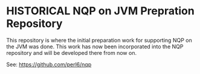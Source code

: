 # HISTORICAL NQP on JVM Prepration Repository

This repository is where the initial preparation work for supporting NQP on
the JVM was done. This work has now been incorporated into the NQP repository
and will be developed there from now on.

See: https://github.com/perl6/nqp
